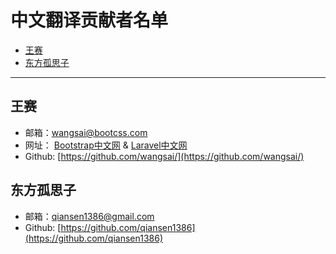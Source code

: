 # 中文翻译贡献者名单

- [王赛](#wangsai)
- [东方孤思子](#dongfanggusizi)

---


<a name="wangsai"></a>
## 王赛
- 邮箱：wangsai@bootcss.com
- 网址： [Bootstrap中文网](http://www.bootcss.com) & [Laravel中文网](http://www.golaravel.com)
- Github: [https://github.com/wangsai/](https://github.com/wangsai/)


<a name="dongfanggusizi"></a>
## 东方孤思子
- 邮箱：qiansen1386@gmail.com
- Github: [https://github.com/qiansen1386](https://github.com/qiansen1386)
